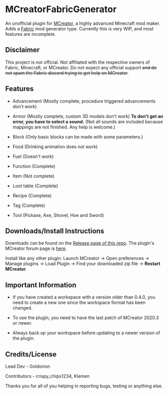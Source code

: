 # MCreatorFabricGenerator
An unofficial plugin for [MCreator](https://mcreator.net/), a highly advanced Minecraft mod maker. Adds a [Fabric](https://fabricmc.net/) mod generator type. Currently this is very WIP, and most features are incomplete.
## Disclaimer
This project is not official. Not affiliated with the respective owners of Fabric, Minecraft, or MCreator. Do not expect any official support ~~and
do not spam the Fabric discord trying to get help on MCreator~~.
## Features
- Advancement (Mostly complete, procedure triggered advancements don't work)

- Armor (Mostly complete, custom 3D models don't work) **To don't get an error, you have to select a sound.**
  (Not all sounds are included because mappings are not finished. Any help is welcome.)

- Block (Only basic blocks can be made with some parameters.)

- Food (Drinking animation does not work)

- Fuel (Doesn't work)

- Function (Complete)

- Item (Not complete)

- Loot table (Complete)

- Recipe (Complete)

- Tag (Complete)

- Tool (Pickaxe, Axe, Shovel, Hoe and Sword)

## Downloads/Install Instructions

Downloads can be found on the [Release page of this repo](https://github.com/Goldorion/MCreatorFabricGenerator/releases).
The plugin's MCreator forum page is [here](https://mcreator.net/forum/60201/fabric-generator-plugin).

Install like any other plugin: Launch MCreator -> Open preferences -> Manage plugins -> Load Plugin -> Find your downloaded zip file -> **Restart MCreator**.

## Important Information
- If you have created a workspace with a version older than 0.4.0, you need to create a new one since the workspace format has been changed.

- To use the plugin, you need to have the last patch of MCreator 2020.3 or newer.

- Always back up your workspace before updating to a newer version of the plugin.

## Credits/License

Lead Dev - Goldorion

Contributors - crispy_chips1234, Klemen

Thanks you for all of you helping in reporting bugs, testing or anything else.
